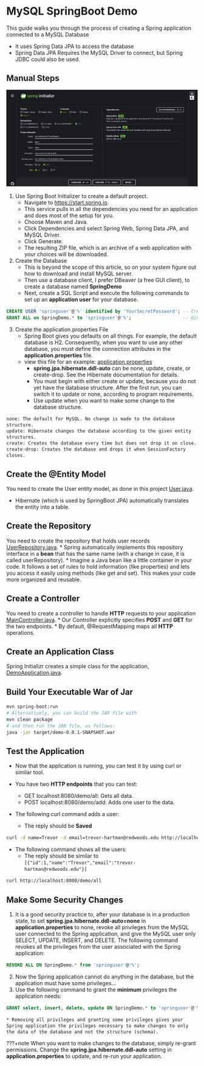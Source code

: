 # MySQL SpringBoot Demo

This guide walks you through the process of creating a Spring application connected to a MySQL Database
* It uses Spring Data JPA to access the database
* Spring Data JPA Requires the MySQL Driver to connect, but Spring JDBC could also be used.

## Manual Steps

![Example Spring Initializer Selection](SprintInitializerConfig.png)

1. Use Spring Boot Initializer to create a default project.
    * Navigate to https://start.spring.io.
    * This service pulls in all the dependencies you need for an application and does most of the setup for you.
    * Choose Maven and Java.
    * Click Dependencies and select Spring Web, Spring Data JPA, and MySQL Driver.
    * Click Generate.
    * The resulting ZIP file, which is an archive of a web application with your choices will be downloaded.
2. Create the Database
    * This is beyond the scope of this article, so on your system figure out how to download and install MySQL server.
    * Then use a database client, I prefer DBeaver (a free GUI client), to create a database named **SpringDemo**
    * Next, create a SQL Script and execute the following commands to set up an **application user** for your database.
```sql
CREATE USER 'springuser'@'%' identified by 'YourSecretPassword'; -- Creates the user
GRANT ALL on SpringDemo.* to 'springuser'@'%';                   -- Gives all privileges to the new user on the newly created database
```
3. Create the application.properties File
    * Spring Boot gives you defaults on all things. For example, the default database is H2. Consequently, when you want to use any other database, you must define the connection attributes in the **application.properties** file.
    * view this file for an example: [application.properties](src/main/resources/application.properties)
        * **spring.jpa.hibernate.ddl-auto** can be none, update, create, or create-drop. See the Hibernate documentation for details.
        * You must begin with either create or update, because you do not yet have the database structure. After the first run, you can switch it to update or none, according to program requirements.
        * Use update when you want to make some change to the database structure.
```text
none: The default for MySQL. No change is made to the database structure.
update: Hibernate changes the database according to the given entity structures.
create: Creates the database every time but does not drop it on close.
create-drop: Creates the database and drops it when SessionFactory closes.
```

## Create the @Entity Model

You need to create the User entity model, as done in this project [User.java](src/main/java/edu/redwoods/cis18/springdemo/demo/model/User.java).
* Hibernate (which is used by SpringBoot JPA) automatically translates the entity into a table.

## Create the Repository
You need to create the repository that holds user records [UserRepository.java](src/main/java/edu/redwoods/cis18/springdemo/demo/model/UserRepository.java).
    * Spring automatically implements this repository interface in a **bean** that has the same name (with a change in case, it is called userRepository).
    * Imagine a Java bean like a little container in your code. It follows a set of rules to hold information (like properties) and lets you access it easily using methods (like get and set). This makes your code more organized and reusable.

## Create a Controller
You need to create a controller to handle **HTTP** requests to your application [MainController.java](src/main/java/edu/redwoods/cis18/springdemo/demo/controller/MainController.java).
    * Our Controller explicitly specifies **POST** and **GET** for the two endpoints.
    * By default, @RequestMapping maps all **HTTP** operations.

## Create an Application Class
Spring Initializr creates a simple class for the application, [DemoApplication.java](src/main/java/edu/redwoods/cis18/springdemo/demo/DemoApplication.java).

## Build Your Executable War of Jar
```bash
mvn spring-boot:run
# Alternatively, you can build the JAR file with
mvn clean package
# and then run the JAR file, as follows:
java -jar target/demo-0.0.1-SNAPSHOT.war
```

## Test the Application

* Now that the application is running, you can test it by using curl or similar tool.
* You have two **HTTP endpoints** that you can test:
    * GET localhost:8080/demo/all: Gets all data.
    * POST localhost:8080/demo/add: Adds one user to the data.

* The following curl command adds a user:
    * The reply should be **Saved**
```bash
curl -d name=Trevor -d email=trevor-hartman@redwoods.edu http://localhost:8080/demo/add
```

* The following command shows all the users:
    * The reply should be similar to ```[{"id":1,"name":"Trevor","email":"trevor-hartman@redwoods.edu"}]```
```bash
curl http://localhost:8080/demo/all
````

## Make Some Security Changes

1. It is a good security practice to, after your database is in a production state, to set **spring.jpa.hibernate.ddl-auto=none** in **application.properties** to none, revoke all privileges from the MySQL user connected to the Spring application, and give the MySQL user only SELECT, UPDATE, INSERT, and DELETE. The following command revokes all the privileges from the user associated with the Spring application:
```sql
REVOKE ALL ON SpringDemo.* from 'springuser'@'%';
```
2. Now the Spring application cannot do anything in the database, but the application must have some privileges...
3. Use the following command to grant the **minimum** privileges the application needs:
```sql
GRANT select, insert, delete, update ON SpringDemo.* to 'springuser'@'%';
```
    * Removing all privileges and granting some privileges gives your Spring application the privileges necessary to make changes to only the data of the database and not the structure (schema).

???+note
    When you want to make changes to the database, simply re-grant permissions.
    Change the **spring.jpa.hibernate.ddl-auto** setting in **application.properties** to update, and re-run your application.